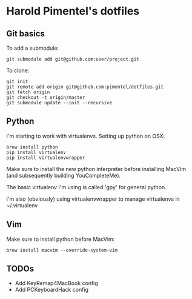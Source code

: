 # Harold Pimentel's dotfiles

## Git basics

To add a submodule:

    git submodule add git@github.com:user/project.git

To clone:

    git init
    git remote add origin git@github.com:pimentel/dotfiles.git
    git fetch origin
    git checkout -t origin/master
    git submodule update --init --recursive

## Python

I'm starting to work with virtualenvs. Setting up python on OSX:

    brew install python
    pip install virtualenv
    pip install virtualenvwrapper

Make sure to install the new python interpreter before installing MacVim (and
subsequently building YouCompleteMe).

The basic virtualenv I'm using is called 'gpy' for general python.

I'm also (obviously) using virtualenvwrapper to manage virtualenvs in
~/.virtualenv

## Vim

Make sure to install python before MacVim:

    brew install macvim --override-system-vim


## TODOs
- Add KeyRemap4MacBook config
- Add PCKeyboardHack config
